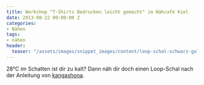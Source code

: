 ```yaml
---
title: Workshop "T-Shirts Bedrucken leicht gemacht" im Nähcafé Kiel
date: 2013-08-22 00:00:00 Z
categories:
- Nähen
tags:
- nähen
header:
  teaser: "/assets/images/snippet_images/content/loop-schal-schwarz-gold_3.jpeg"
---
```


28°C im Schatten ist dir zu kalt? Dann näh dir doch einen Loop-Schal nach der Anleitung von [kangashona](http://kangashona.wordpress.com/2012/10/14/loop-schal-schlauchschal/ "http://kangashona.wordpress.com/2012/10/14/loop-schal-schlauchschal/").
